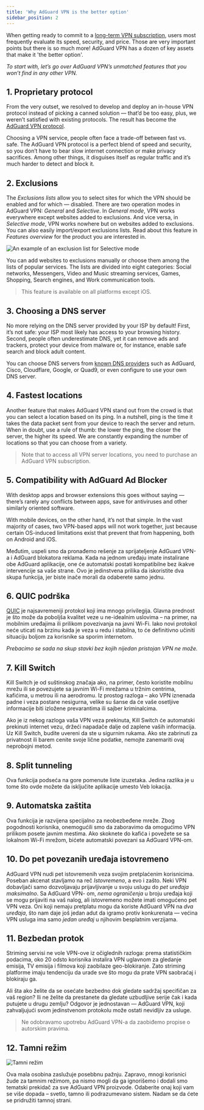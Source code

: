 ```yaml
---
title: 'Why AdGuard VPN is the better option'
sidebar_position: 2
---
```


When getting ready to commit to a [long-term VPN subscription](subscription.md), users most frequently evaluate its speed, security, and price. Those are very important points but there is so much more! AdGuard VPN has a dozen of key assets that make it 'the better option'.

*To start with, let’s go over AdGuard VPN’s unmatched features that you won’t find in any other VPN.*

## 1. Proprietary protocol
From the very outset, we resolved to develop and deploy an in-house VPN protocol instead of picking a canned solution — that’d be too easy, plus, we weren’t satisfied with existing protocols. The result has become the [AdGuard VPN protocol](adguard-vpn-protocol.mdx).

Choosing a VPN service, people often face a trade-off between fast vs. safe. The AdGuard VPN protocol is a perfect blend of speed and security, so you don’t have to bear slow internet connection or make privacy sacrifices. Among other things, it disguises itself as regular traffic and it’s much harder to detect and block it.

## 2. Exclusions
The *Exclusions lists* allow you to select sites for which the VPN should be enabled and for which — disabled. There are two operation modes in AdGuard VPN: *General* and *Selective*. In *General mode*, VPN works everywhere except websites added to exclusions. And vice versa, in *Selective mode*, VPN works nowhere but on websites added to exclusions. You can also easily import/export exclusions lists. Read about this feature in *Features overview* for the product you are interested in.

![An example of an exclusion list for Selective mode](https://cdn.adguardvpn.com/public/Adguard/Blog/vpn_export_exclusions.png)

You can add websites to exclusions manually or choose them among the lists of popular services. The lists are divided into eight categories: Social networks, Messengers, Video and Music streaming services, Games, Shopping, Search engines, and Work communication tools.

> This feature is available on all platforms except iOS.

## 3. Choosing a DNS server
No more relying on the DNS server provided by your ISP by default! First, it’s not safe: your ISP most likely has access to your browsing history. Second, people often underestimate DNS, yet it can remove ads and trackers, protect your device from malware or, for instance, enable safe search and block adult content.

You can choose DNS servers from [known DNS providers](https://adguard-dns.io/kb/general/dns-providers/) such as AdGuard, Cisco, Cloudflare, Google, or Quad9, or even configure to use your own DNS server.

## 4. Fastest locations

Another feature that makes AdGuard VPN stand out from the crowd is that you can select a location based on its ping. In a nutshell, ping is the time it takes the data packet sent from your device to reach the server and return. When in doubt, use a rule of thumb: the lower the ping, the closer the server, the higher its speed. We are constantly expanding the number of locations so that you can choose from a variety.

> Note that to access all VPN server locations, you need to purchase an AdGuard VPN subscription.

## 5. Compatibility with AdGuard Ad Blocker

With desktop apps and browser extensions this goes without saying — there’s rarely any conflicts between apps, save for antiviruses and other similarly oriented software.

With mobile devices, on the other hand, it’s not that simple. In the vast majority of cases, two VPN-based apps will not work together, just because certain OS-induced limitations exist that prevent that from happening, both on Android and iOS.

Međutim, uspeli smo da pronađemo rešenje za sprijateljenje AdGuard VPN-a i AdGuard blokatora reklama. Kada na jednom uređaju imate instalirane obe AdGuard aplikacije, one će automatski postati kompatibilne bez ikakve intervencije sa vaše strane. Ovo je jedinstvena prilika da iskoristite dva skupa funkcija, jer biste inače morali da odaberete samo jednu.

## 6. QUIC podrška
[QUIC](https://adguard.com/blog/dns-over-quic.html) je najsavremeniji protokol koji ima mnogo privilegija. Glavna prednost je što može da poboljša kvalitet veze u ne-idealnim uslovima – na primer, na mobilnim uređajima ili prilikom povezivanja na javni Wi-Fi. Iako novi protokol neće uticati na brzinu kada je veza u redu i stabilna, to će definitivno učiniti situaciju boljom za korisnike sa sporim internetom.

*Prebacimo se sada na skup stavki bez kojih nijedan pristojan VPN ne može.*

## 7. Kill Switch
Kill Switch je od suštinskog značaja ako, na primer, često koristite mobilnu mrežu ili se povezujete sa javnim Wi-Fi mrežama u tržnim centrima, kafićima, u metrou ili na aerodromu. Iz prostog razloga – ako VPN iznenada padne i veza postane nesigurna, velike su šanse da će vaše osetljive informacije biti izložene prevarantima ili sajber kriminalcima.

Ako je iz nekog razloga vaša VPN veza prekinuta, Kill Switch će automatski prekinuti internet vezu, držeći napadače dalje od zaplene vaših informacija. Uz Kill Switch, budite uvereni da ste u sigurnim rukama. Ako ste zabrinuti za privatnost ili barem cenite svoje lične podatke, nemojte zanemariti ovaj neprobojni metod.

## 8. Split tunneling
Ova funkcija podseća na gore pomenute liste izuzetaka. Jedina razlika je u tome što ovde možete da isključite aplikacije umesto Veb lokacija.

## 9. Automatska zaštita
Ova funkcija je razvijena specijalno za neobezbeđene mreže. Zbog pogodnosti korisnika, onemogućili smo da zaboravimo da omogućimo VPN prilikom posete javnim mestima. Ako skoknete do kafića i povežete se sa lokalnom Wi-Fi mrežom, bićete automatski povezani sa AdGuard VPN-om.

## 10. Do pet povezanih uređaja istovremeno
AdGuard VPN nudi pet istovremenih veza svojim pretplaćenim korisnicima. Poseban akcenat stavljamo na reč *Istovremeno*, a evo i zašto. Neki VPN dobavljači samo dozvoljavaju prijavljivanje u svoju uslugu do *pet uređaja maksimalno*. Sa AdGuard VPN- om, *nema ograničenja* u broju uređaja koji se mogu prijaviti na vaš nalog, ali istovremeno možete imati omogućeno pet VPN veza. Oni koji nemaju pretplatu mogu da koriste AdGuard VPN na *dva uređaja*, što nam daje još jedan adut da igramo protiv konkurenata — većina VPN usluga ima samo *jedan uređaj* u njihovim besplatnim verzijama.

## 11. Bezbedan protok
Striming servisi ne vole VPN-ove iz očiglednih razloga: prema statističkim podacima, oko 20 odsto korisnika instalira VPN uglavnom za gledanje emisija, TV emisija i filmova koji zaobilaze geo-blokiranje. Zato striming platforme imaju tendenciju da urade sve što mogu da prate VPN saobraćaj i blokiraju ga.

Ali šta ako želite da se osećate bezbedno dok gledate sadržaj specifičan za vaš region? Ili ne želite da prestanete da gledate uzbudljive serije čak i kada putujete u drugu zemlju? Odgovor je jednostavan — AdGuard VPN, koji zahvaljujući svom jedinstvenom protokolu može ostati nevidljiv za usluge.

> Ne odobravamo upotrebu AdGuard VPN-a da zaobiđemo propise o autorskim pravima.

## 12. Tamni režim

![Tamni režim](https://cdn.adguardvpn.com/public/Adguard/Blog/vpn/main_en_black.png)

Ova mala osobina zaslužuje posebbnu pažnju. Zapravo, mnogi korisnici žude za tamnim režimom, pa nismo mogli da ga ignorišemo i dodali smo tematski prekidač za sve AdGuard VPN proizvode. Odaberite onaj koji vam se više dopada – svetlo, tamno ili podrazumevano sistem. Nadam se da ćete se pridružiti tamnoj strani.
